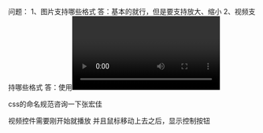 问题：
1、图片支持哪些格式
答：基本的就行，但是要支持放大、缩小
2、视频支持哪些格式
答：使用<video>标签就可以
3、IE浏览器确定是IE11+吗


css的命名规范咨询一下张宏佳


视频控件需要刚开始就播放
并且鼠标移动上去之后，显示控制按钮

